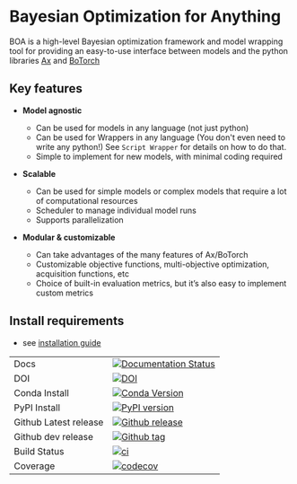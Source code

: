 # Bayesian Optimization for Anything
BOA is a high-level Bayesian optimization framework and model wrapping tool for providing an easy-to-use interface
between models and the python libraries [Ax](https://ax.dev) and [BoTorch](https://botorch.org)

## Key features

- **Model agnostic**

    - Can be used for models in any language (not just python)
    - Can be used for Wrappers in any language (You don't even need to write any python!) See `Script Wrapper` for details on how to do that.
    - Simple to implement for new models, with minimal coding required

- **Scalable**

  - Can be used for simple models or complex models that require a lot of computational resources
  - Scheduler to manage individual model runs
  - Supports parallelization

- **Modular & customizable**

  - Can take advantages of the many features of Ax/BoTorch
  - Customizable objective functions, multi-objective optimization, acquisition functions, etc
  - Choice of built-in evaluation metrics, but it’s also easy to implement custom metrics




## Install requirements

- see [installation guide](https://boa-framework.readthedocs.io/en/latest/user_guide/getting_started.html#installation) 

|                       |                                                                                                                                                                 |
|-----------------------|-----------------------------------------------------------------------------------------------------------------------------------------------------------------|
| Docs                  | [![Documentation Status](https://readthedocs.org/projects/boa-framework/badge/?version=latest)](https://boa-framework.readthedocs.io/en/latest/?badge=latest)   |
| DOI                   | [![DOI](https://zenodo.org/badge/480579470.svg)](https://zenodo.org/badge/latestdoi/480579470)                                                                  |
| Conda Install         | [![Conda Version](https://anaconda.org/conda-forge/boa-framework/badges/version.svg)](https://anaconda.org/conda-forge/boa-framework)                           |
| PyPI Install          | [![PyPI version](https://badge.fury.io/py/boa-framework.svg)](https://badge.fury.io/py/boa-framework)                                                           |
| Github Latest release | [![Github release](https://img.shields.io/github/release/madeline-scyphers/boa.svg?label=tag&colorB=11ccbb)](https://github.com/madeline-scyphers/boa/releases) |
| Github dev release    | [![Github tag](https://img.shields.io/github/v/tag/madeline-scyphers/boa.svg?label=tag&colorB=11ccbb)](https://github.com/madeline-scyphers/boa/tags)           |
| Build Status          | [![ci](https://github.com/madeline-scyphers/boa/actions/workflows/CI.yaml/badge.svg)](https://github.com/madeline-scyphers/boa/actions/workflows/CI.yaml)       |
| Coverage              | [![codecov](https://codecov.io/gh/madeline-scyphers/boa/branch/main/graph/badge.svg)](https://codecov.io/gh/madeline-scyphers/boa)                              |
